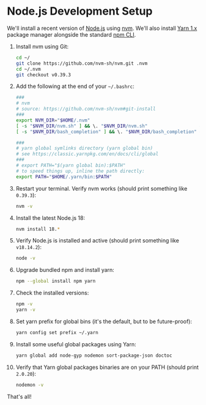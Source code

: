 # Node.js Development Setup

We'll install a recent version of [Node.js](https://nodejs.org/en/) using [nvm](https://github.com/nvm-sh/nvm).
We'll also install [Yarn 1.x](https://classic.yarnpkg.com/en/) package manager alongside the
standard [npm CLI](https://docs.npmjs.com/about-npm).


1. Install nvm using Git:
   ```bash
   cd ~/
   git clone https://github.com/nvm-sh/nvm.git .nvm
   cd ~/.nvm
   git checkout v0.39.3
   ```

2. Add the following at the end of your `~/.bashrc`:
   ```bash
   ###
   # nvm
   # source: https://github.com/nvm-sh/nvm#git-install
   ###
   export NVM_DIR="$HOME/.nvm"
   [ -s "$NVM_DIR/nvm.sh" ] && \. "$NVM_DIR/nvm.sh"                   # This loads nvm
   [ -s "$NVM_DIR/bash_completion" ] && \. "$NVM_DIR/bash_completion" # This loads nvm bash_completion
   
   ###
   # yarn global symlinks directory (yarn global bin)
   # see https://classic.yarnpkg.com/en/docs/cli/global
   ###
   # export PATH="$(yarn global bin):$PATH"
   # to speed things up, inline the path directly:
   export PATH="$HOME/.yarn/bin:$PATH"
   ```

3. Restart your terminal. Verify nvm works (should print something like `0.39.3`):
   ```bash
   nvm -v
   ```

4. Install the latest Node.js 18:
   ```bash
   nvm install 18.*
   ```

5. Verify Node.js is installed and active (should print something like `v18.14.2`):
   ```bash
   node -v
   ```

6. Upgrade bundled npm and install yarn:
   ```bash
   npm --global install npm yarn
   ```

7. Check the installed versions:
   ```bash
   npm -v
   yarn -v
   ```

8. Set yarn prefix for global bins (it's the default, but to be future-proof):
   ```bash
   yarn config set prefix ~/.yarn
   ```

9. Install some useful global packages using Yarn:
   ```bash
   yarn global add node-gyp nodemon sort-package-json doctoc
   ```

10. Verify that Yarn global packages binaries are on your PATH (should print `2.0.20`):
	```bash
	nodemon -v
	```

That's all!
